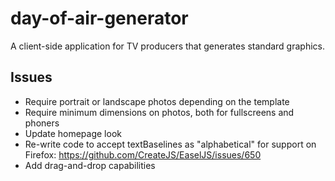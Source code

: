 # day-of-air-generator
A client-side application for TV producers that generates standard graphics.

## Issues
* Require portrait or landscape photos depending on the template
* Require minimum dimensions on photos, both for fullscreens and phoners
* Update homepage look
* Re-write code to accept textBaselines as "alphabetical" for support on Firefox: https://github.com/CreateJS/EaselJS/issues/650
* Add drag-and-drop capabilities
